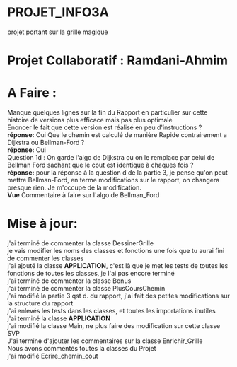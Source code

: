 # PROJET_INFO3A
projet portant sur la grille magique
# Projet Collaboratif : Ramdani-Ahmim


# A Faire : 
Manque quelques lignes sur la fin du Rapport en particulier sur cette histoire de versions plus efficace mais pas  plus optimale <br>
Enoncer le fait que cette version est réalisé en peu d'instructions ? <br>
**réponse:** Oui 
Que le chemin est calculé de manière Rapide contrairement a Dijkstra ou Bellman-Ford ? <br>
**réponse:** Oui <br>
Question 1d : On garde l'algo de Dijkstra ou on le remplace par celui de Bellman Ford sachant que le cout est identique à chaques fois ? <br>
**réponse:** pour la réponse à la question d de la partie 3, je pense qu'on peut mettre Bellman-Ford, en terme modifications sur le rapport, on changera presque rien. Je m'occupe de la modification. <br>
 **Vue** 
 Commentaire à faire sur l'algo de Bellman_Ford

# Mise à jour:
j'ai terminé de commenter la classe DessinerGrille <br>
je vais modifier les noms des classes et fonctions une fois que tu aurai fini de commenter les classes <br>
j'ai ajouté la classe **APPLICATION**, c'est là que je met les tests de toutes les fonctions de toutes les classes, je l'ai pas encore terminé <br>
j'ai terminé de commenter la classe Bonus <br>
j'ai terminé de commenter la classe PlusCoursChemin <br>
j'ai modifié la partie 3 qst d. du rapport, j'ai fait des petites modifications sur la structure du rapport <br>
j'ai enlevés les tests dans les classes, et toutes les importations inutiles <br>
j'ai terminé la classe **APPLICATION** <br>
j'ai modifié la classe Main, ne plus faire des modification sur cette classe SVP <br>
J'ai termine d'ajouter les commentaires sur la classe Enrichir_Grille <br>
Nous avons commentés toutes la classes du Projet <br>
j'ai modifié Ecrire_chemin_cout <br>
